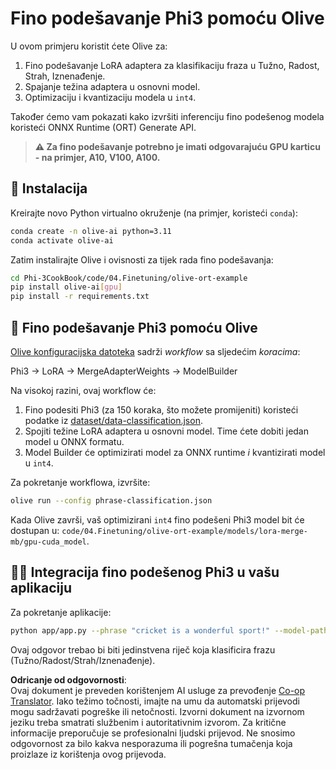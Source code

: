 <!--
CO_OP_TRANSLATOR_METADATA:
{
  "original_hash": "4164123a700fecd535d850f09506d72a",
  "translation_date": "2025-07-16T16:28:45+00:00",
  "source_file": "code/04.Finetuning/olive-ort-example/README.md",
  "language_code": "hr"
}
-->
# Fino podešavanje Phi3 pomoću Olive

U ovom primjeru koristit ćete Olive za:

1. Fino podešavanje LoRA adaptera za klasifikaciju fraza u Tužno, Radost, Strah, Iznenađenje.
1. Spajanje težina adaptera u osnovni model.
1. Optimizaciju i kvantizaciju modela u `int4`.

Također ćemo vam pokazati kako izvršiti inferenciju fino podešenog modela koristeći ONNX Runtime (ORT) Generate API.

> **⚠️ Za fino podešavanje potrebno je imati odgovarajuću GPU karticu - na primjer, A10, V100, A100.**

## 💾 Instalacija

Kreirajte novo Python virtualno okruženje (na primjer, koristeći `conda`):

```bash
conda create -n olive-ai python=3.11
conda activate olive-ai
```

Zatim instalirajte Olive i ovisnosti za tijek rada fino podešavanja:

```bash
cd Phi-3CookBook/code/04.Finetuning/olive-ort-example
pip install olive-ai[gpu]
pip install -r requirements.txt
```

## 🧪 Fino podešavanje Phi3 pomoću Olive
[Olive konfiguracijska datoteka](../../../../../code/04.Finetuning/olive-ort-example/phrase-classification.json) sadrži *workflow* sa sljedećim *koracima*:

Phi3 -> LoRA -> MergeAdapterWeights -> ModelBuilder

Na visokoj razini, ovaj workflow će:

1. Fino podesiti Phi3 (za 150 koraka, što možete promijeniti) koristeći podatke iz [dataset/data-classification.json](../../../../../code/04.Finetuning/olive-ort-example/dataset/dataset-classification.json).
1. Spojiti težine LoRA adaptera u osnovni model. Time ćete dobiti jedan model u ONNX formatu.
1. Model Builder će optimizirati model za ONNX runtime *i* kvantizirati model u `int4`.

Za pokretanje workflowa, izvršite:

```bash
olive run --config phrase-classification.json
```

Kada Olive završi, vaš optimizirani `int4` fino podešeni Phi3 model bit će dostupan u: `code/04.Finetuning/olive-ort-example/models/lora-merge-mb/gpu-cuda_model`.

## 🧑‍💻 Integracija fino podešenog Phi3 u vašu aplikaciju

Za pokretanje aplikacije:

```bash
python app/app.py --phrase "cricket is a wonderful sport!" --model-path models/lora-merge-mb/gpu-cuda_model
```

Ovaj odgovor trebao bi biti jedinstvena riječ koja klasificira frazu (Tužno/Radost/Strah/Iznenađenje).

**Odricanje od odgovornosti**:  
Ovaj dokument je preveden korištenjem AI usluge za prevođenje [Co-op Translator](https://github.com/Azure/co-op-translator). Iako težimo točnosti, imajte na umu da automatski prijevodi mogu sadržavati pogreške ili netočnosti. Izvorni dokument na izvornom jeziku treba smatrati službenim i autoritativnim izvorom. Za kritične informacije preporučuje se profesionalni ljudski prijevod. Ne snosimo odgovornost za bilo kakva nesporazuma ili pogrešna tumačenja koja proizlaze iz korištenja ovog prijevoda.